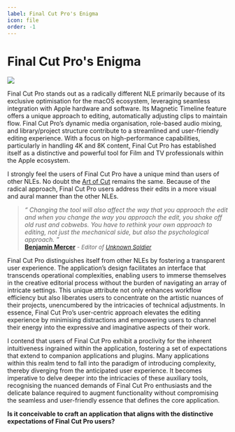 ```yaml
---
label: Final Cut Pro's Enigma
icon: file
order: -1
---
```

# Final Cut Pro's Enigma

![](https://upload.wikimedia.org/wikipedia/en/9/9f/2015_Final_Cut_Pro_Logo.png)

Final Cut Pro stands out as a radically different NLE primarily because of its exclusive optimisation for the macOS ecosystem, leveraging seamless integration with Apple hardware and software. Its Magnetic Timeline feature offers a unique approach to editing, automatically adjusting clips to maintain flow. Final Cut Pro’s dynamic media organisation, role-based audio mixing, and library/project structure contribute to a streamlined and user-friendly editing experience. With a focus on high-performance capabilities, particularly in handling 4K and 8K content, Final Cut Pro has established itself as a distinctive and powerful tool for Film and TV professionals within the Apple ecosystem.

I strongly feel the users of Final Cut Pro have a unique mind than users of other NLEs. No doubt the [Art of Cut](https://www.amazon.com/Art-Cut-Steve-Hullfish/dp/113823866X) remains the same. Because of the radical approach, Final Cut Pro users address their edits in a more visual and aural manner than the other NLEs.

> _“ Changing the tool will also affect the way that you approach the edit and when you change the way you approach the edit, you shake off old rust and cobwebs. You have to rethink your own approach to editing, not just the mechanical side, but also the psychological approach. ”_<br />
> **[Benjamin Mercer](https://www.provideocoalition.com/art-of-the-cut-with-ben-mercer-on-editing-unknown-soldier-in-fcp-x)** <font size="2">- _Editor of [Unknown Soldier](https://www.imdb.com/title/tt4065552/)_</font>

Final Cut Pro distinguishes itself from other NLEs by fostering a transparent user experience. The application’s design facilitates an interface that transcends operational complexities, enabling users to immerse themselves in the creative editorial process without the burden of navigating an array of intricate settings. This unique attribute not only enhances workflow efficiency but also liberates users to concentrate on the artistic nuances of their projects, unencumbered by the intricacies of technical adjustments. In essence, Final Cut Pro’s user-centric approach elevates the editing experience by minimising distractions and empowering users to channel their energy into the expressive and imaginative aspects of their work.

I contend that users of Final Cut Pro exhibit a proclivity for the inherent intuitiveness ingrained within the application, fostering a set of expectations that extend to companion applications and plugins. Many applications within this realm tend to fall into the paradigm of introducing complexity, thereby diverging from the anticipated user experience. It becomes imperative to delve deeper into the intricacies of these auxiliary tools, recognising the nuanced demands of Final Cut Pro enthusiasts and the delicate balance required to augment functionality without compromising the seamless and user-friendly essence that defines the core application.

**Is it conceivable to craft an application that aligns with the distinctive expectations of Final Cut Pro users?**